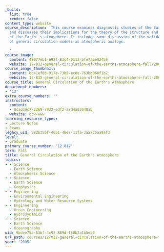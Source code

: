```yaml
---
_build:
  list: true
  render: false
content_type: website
course_description: 'This course examines diagnostic studies of the Earth''s atmosphere
  and discusses their implications for the theory of the structure and general circulation
  of the Earth''s atmosphere. It includes some discussion of the validation and use
  of general circulation models as atmospheric analogs.

  '
course_image:
  content: 48077eb1-692f-83c4-0112-5fe7a5e92459
  website: 12-812-general-circulation-of-the-earths-atmosphere-fall-2005
course_image_thumbnail:
  content: bd41ef8b-917e-73b5-ec0e-763bd060f1b2
  website: 12-812-general-circulation-of-the-earths-atmosphere-fall-2005
course_title: General Circulation of the Earth's Atmosphere
department_numbers:
- '12'
extra_course_numbers: ''
instructors:
  content:
  - 9cadd9c7-2269-7932-edf2-a7d4a03640ab
  website: ocw-www
learning_resource_types:
- Lecture Notes
- Exams
legacy_uid: 582b35bf-46b1-4be7-11fa-3aa7c5aa9af3
level:
- Graduate
primary_course_number: '12.812'
term: Fall
title: General Circulation of the Earth's Atmosphere
topics:
- - Science
  - Earth Science
  - Atmospheric Science
- - Science
  - Earth Science
  - Geophysics
- - Engineering
  - Environmental Engineering
  - Hydrology and Water Resource Systems
- - Engineering
  - Ocean Engineering
  - Hydrodynamics
- - Science
  - Earth Science
  - Oceanography
uid: 9bdee75a-51bf-4c93-889d-150b2a1b5ec9
url_path: courses/12-812-general-circulation-of-the-earths-atmosphere-fall-2005
year: '2005'
---
```

